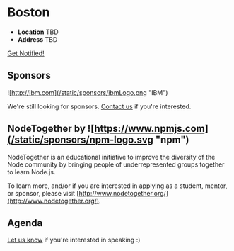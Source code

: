 # Boston

* **Location** TBD
* **Address** TBD

<a class="button" href="https://www.regonline.com/Register/Checkin.aspx?EventID=1813427">Get Notified!</a>

## Sponsors

![http://ibm.com](/static/sponsors/ibmLogo.png "IBM")

We're still looking for sponsors. <a href="mailto:tbenzies@linuxfoundation.org?subject=Node.js%20Live%20Sponsorship">Contact us</a> if you're interested.

## NodeTogether by ![https://www.npmjs.com](/static/sponsors/npm-logo.svg "npm")

NodeTogether is an educational initiative to improve the diversity of the Node community by bringing people of underrepresented groups together to learn Node.js.

To learn more, and/or if you are interested in applying as a student, mentor, or sponsor, please visit [http://www.nodetogether.org/](http://www.nodetogether.org/).

## Agenda

[Let us know](https://github.com/nodejs/live.nodejs.org#interested-in-speaking)
if you're interested in speaking :)
